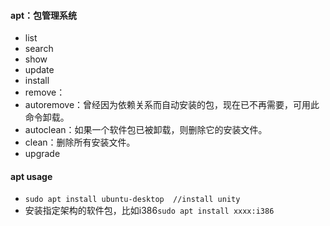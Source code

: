 #### apt：包管理系统

- list
- search
- show
- update
- install
- remove：
- autoremove：曾经因为依赖关系而自动安装的包，现在已不再需要，可用此命令卸载。
- autoclean：如果一个软件包已被卸载，则删除它的安装文件。
- clean：删除所有安装文件。
- upgrade


#### apt usage

- `sudo apt install ubuntu-desktop	//install unity`
- 安装指定架构的软件包，比如i386`sudo apt install xxxx:i386`